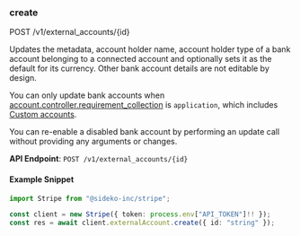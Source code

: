 
### create <a name="create"></a>
POST /v1/external_accounts/{id}

<p>Updates the metadata, account holder name, account holder type of a bank account belonging to
a connected account and optionally sets it as the default for its currency. Other bank account
details are not editable by design.</p>

<p>You can only update bank accounts when <a href="/api/accounts/object#account_object-controller-requirement_collection">account.controller.requirement_collection</a> is <code>application</code>, which includes <a href="/connect/custom-accounts">Custom accounts</a>.</p>

<p>You can re-enable a disabled bank account by performing an update call without providing any
arguments or changes.</p>

**API Endpoint**: `POST /v1/external_accounts/{id}`

#### Example Snippet

```typescript
import Stripe from "@sideko-inc/stripe";

const client = new Stripe({ token: process.env["API_TOKEN"]!! });
const res = await client.externalAccount.create({ id: "string" });
```
